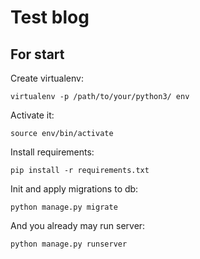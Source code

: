 # Test blog

## For start
Create virtualenv:
```commandline
virtualenv -p /path/to/your/python3/ env
```

Activate it:
```commandline
source env/bin/activate
```

Install requirements:
```commandline
pip install -r requirements.txt
```

Init and apply migrations to db:
```commandline
python manage.py migrate
```

And you already may run server:
```commandline
python manage.py runserver
```
